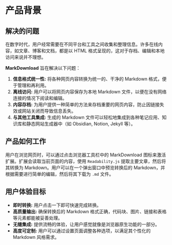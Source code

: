 # 产品背景

## 解决的问题

在数字时代，用户经常需要在不同平台和工具之间收集和整理信息。许多在线内容，如文章、博客和文档，都是以 HTML 格式呈现的，这对于存档、编辑和本地访问来说并不理想。

**MarkDownload** 旨在解决以下问题：

1.  **信息格式统一性:** 将各种网页内容转换为统一的、干净的 Markdown 格式，便于管理和再利用。
2.  **离线访问:** 用户可以将网页内容保存为本地 Markdown 文件，以便在没有网络连接的情况下阅读和编辑。
3.  **内容存档:** 为用户提供一种简单的方法来存档重要的网页内容，防止因链接失效或网站关闭而导致信息丢失。
4.  **与其他工具集成:** 生成的 Markdown 文件可以轻松地集成到各种笔记应用、知识库和静态网站生成器中（如 Obsidian, Notion, Jekyll 等）。

## 产品如何工作

用户在浏览网页时，可以通过点击浏览器工具栏中的 MarkDownload 图标来激活扩展。扩展会读取当前页面的内容，使用 `Readability.js` 提取主要文章，然后将其转换为 Markdown。用户可以在一个弹出窗口中预览转换后的 Markdown，并根据需要进行简单的编辑，然后将其下载为 `.md` 文件。

## 用户体验目标

- **即时转换:** 用户点击一下即可快速完成转换。
- **高质量输出:** 确保转换后的 Markdown 格式正确，代码块、图片、链接和表格等元素都能被妥善处理。
- **无缝集成:** 提供流畅的体验，让用户感觉就像是浏览器原生功能的一部分。
- **高度可定制:** 用户可以通过设置页面调整各种选项，以满足其个性化的 Markdown 风格需求。

